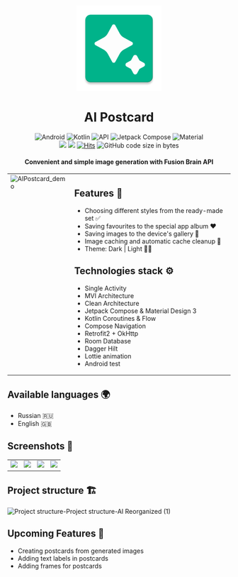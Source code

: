 <div align="center">
<img src="https://github.com/sobolevkir/AIPostcard/blob/main/app/src/main/res/mipmap-xxxhdpi/ic_launcher.webp" width="192" height="192" />
</div>
<h1 align="center">AI Postcard</h1>
<p align="center">
  <img alt="Android" src="https://img.shields.io/badge/Android-3DDC84?style=for-the-badge&logo=android&logoColor=white"/>
  <img alt="Kotlin" src="https://img.shields.io/badge/Kotlin-a503fc?logo=kotlin&logoColor=white&style=for-the-badge"/>
  <img alt="API" src="https://img.shields.io/badge/Api%2029+-50f270?logo=android&logoColor=black&style=for-the-badge"/>
<img alt="Jetpack Compose" src="https://img.shields.io/static/v1?style=for-the-badge&message=Jetpack+Compose&color=4285F4&logo=Jetpack+Compose&logoColor=FFFFFF&label="/>
  <img alt="Material" src="https://custom-icon-badges.demolab.com/badge/material%203-lightblue?style=for-the-badge&logoColor=333&logo=material-you"/>
  </br>
  <a href="https://github.com/sobolevkir/aipostcard/releases"><img src="https://img.shields.io/github/downloads/sobolevkir/aipostcard/total?color=orange&style=for-the-badge"/></a>
  <a href=""><img src="https://tokei.rs/b1/github/sobolevkir/aipostcard?category=code&color=purple&include_prereleases&logo=github&style=for-the-badge"/></a>
  <a href="https://hits.sh/github.com/sobolevkir/aipostcard/"><img alt="Hits" src="https://hits.sh/github.com/sobolevkir/aipostcard.svg?style=for-the-badge&label=Views&extraCount=10&color=54856b"/></a>
  <img alt="GitHub code size in bytes" src="https://img.shields.io/github/languages/code-size/sobolevkir/aipostcard?style=for-the-badge&color=ggff20">
  </br>
</p>

<h4 align="center">Convenient and simple image generation with Fusion Brain API</h4>
  
<table>
  <tr>
    <td valign="top">
      <img alt="AIPostcard_demo" src="https://github.com/user-attachments/assets/3065608c-3d7b-45ca-96a2-96804b610585" width="300">
    </td>
    <td valign="top">
      <h2>Features 📱</h2>
      <ul>
        <li>Сhoosing different styles from the ready-made set ✅</li>
        <li>Saving favourites to the special app album ❤️</li>
        <li>Saving images to the device's gallery 💾</li>
        <li>Image caching and automatic cache cleanup 📂</li>
        <li>Theme: Dark | Light 🖤🤍</li>
      </ul>
      <h2>Technologies stack ⚙</h2>
      <ul>
        <li>Single Activity</li>
        <li>MVI Architecture</li>
        <li>Clean Architecture</li>
        <li>Jetpack Compose & Material Design 3</li>
        <li>Kotlin Coroutines & Flow</li>
        <li>Compose Navigation</li>
        <li>Retrofit2 + OkHttp</li>
        <li>Room Database</li>
        <li>Dagger Hilt</li>
        <li>Lottie animation</li>
        <li>Android test</li>
      </ul>
   </td>
  </tr>
</table>

## Available languages 🌍
- Russian 🇷🇺
- English 🇬🇧

## Screenshots 📸
<table>
  <tr>
    <td><img src="https://github.com/user-attachments/assets/06ec5822-64ce-4d3b-82fb-9d091a2ec1d0" width="240dp"></td>
    <td><img src="https://github.com/user-attachments/assets/58c5cb04-6c4a-4417-b109-a7404dfa2e8a" width="240dp"></td>
    <td><img src="https://github.com/user-attachments/assets/81d7f8d8-910c-4949-aeb6-8584ec4e91c2" width="240dp"></td>
    <td><img src="https://github.com/user-attachments/assets/c3fdf776-0715-4a0a-a936-5751c211444a" width="240dp"></td>
  </tr>
 </table>

## Project structure 🏗️
<img width="539" alt="Project structure-Project structure-AI Reorganized (1)" src="https://github.com/user-attachments/assets/0b0242f6-81da-4065-aa08-4bd096253d3c" />

## Upcoming Features 🚀
- Creating postcards from generated images
- Adding text labels in postcards
- Adding frames for postcards
